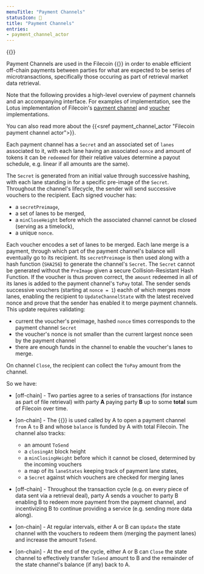 ```yaml
---
menuTitle: "Payment Channels"
statusIcon: 🔁
title: "Payment Channels"
entries:
- payment_channel_actor
---
```


{{<label payment_channels>}}

Payment Channels are used in the Filecoin {{<sref retrieval_market>}} in order to enable efficient off-chain payments between parties for what are expected to be series of microtransactions, specifically those occuring as part of retrieval market data retrieval.

Note that the following provides a high-level overview of payment channels and an accompanying interface. For examples of implementation, see the Lotus implementation of Filecoin's [payment channel](https://github.com/filecoin-project/lotus/blob/master/chain/actors/actor_paych.go) and [voucher](https://github.com/filecoin-project/lotus/blob/master/chain/types/voucher.go) implementations.

You can also read more about the {{<sref payment_channel_actor "Filecoin payment channel actor">}}.

Each payment channel has a `Secret` and an associated set of `lanes` associated to it, with each lane having an associated `nonce` and amount of tokens it can be `redeemed` for (their relative values determine a payout schedule, e.g. linear if all amounts are the same).

The `Secret` is generated from an initial value through successive hashing, with each lane standing in for a specific pre-image of the `Secret`.
Throughout the channel's lifecycle, the sender will send successive vouchers to the recipient. Each signed voucher has:

- a `secretPreimage`,
- a set of lanes to be merged,
- a `minCloseHeight` before which the associated channel cannot be closed (serving as a timelock),
- a unique `nonce`.
    
Each voucher encodes a set of lanes to be merged. Each lane merge is a payment, through which part of the payment channel's balance will eventually go to its recipient. Its `secretPreimage` is then used along with a hash function (`SHA256`) to generate the channel's `Secret`. The `Secret` cannot be generated without the `PreImage` given a secure Collision-Resistant Hash Function. If the voucher is thus proven correct, the `amount` redeemed in all of its lanes is added to the payment channel's `ToPay` total.
The sender sends successive vouchers (starting at `nonce = 1`) eachh of which merges more lanes, enabling the recipient to `UpdateChannelState` with the latest received nonce and prove that the sender has enabled it to merge payment channels. This update requires validating:

- current the voucher's preimage, hashed `nonce` times corresponds to the payment channel `Secret`
- the voucher's nonce is not smaller than the current largest nonce seen by the payment channel
- there are enough funds in the channel to enable the voucher's lanes to merge.

On channel `Close`, the recipient can collect the `ToPay` amount from the channel.

So we have:

- \[off-chain\] - Two parties agree to a series of transactions (for instance as part of file retrieval) with party **A** paying party **B** up to some **total** sum of Filecoin over time.
- \[on-chain\] - The {{<sref payment_channel_actor>}} is used called by A to open a payment channel `from` A `to` B and whose `balance` is funded by A with total Filecoin. The channel also tracks:

    - an amount `ToSend`
    - a `closingAt` block height
    - a `minClosingHeight` before which it cannot be closed, determined by the incoming vouchers
    - a map of its `laneStates` keeping track of payment lane states, 
    - a `Secret` against which vouchers are checked for merging lanes
- \[off-chain\] - Throughout the transaction cycle (e.g. on every piece of data sent via a retrieval deal), party A sends a voucher to party B enabling B to redeem more payment from the payment channel, and incentivizing B to continue providing a service (e.g. sending more data along).
- \[on-chain\] - At regular intervals, either A or B can `Update` the state channel with the vouchers to redeem them (merging the payment lanes) and increase the amount `ToSend`.
- \[on-chain\] - At the end of the cycle, either A or B can `Close` the state channel to effectively transfer `ToSend` amount to B and the remainder of the state channel's balance (if any) back to A.
